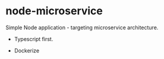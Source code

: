 # node-microservice
Simple Node application - targeting microservice architecture.

* Typescript first.

* Dockerize


